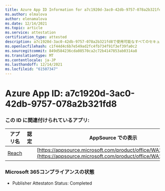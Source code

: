 ```yaml
---
title: Azure App ID Information for a7c1920d-3ac0-42db-9757-078a2b321fd8
ms.author: elmalova
author: elenamalova
ms.date: 12/14/2021
ms.topic: article
ms.service: attestation
certification_type: attested
description: a7c1920d-3ac0-42db-9757-078a2b321fd8で使用可能なすべてのセキュリティおよびコンプライアンス情報。
ms.openlocfilehash: c1f44d4c6b7e549ad2fc4fb734f91f3ef39fa0c2
ms.sourcegitcommit: 849d584236cda08570ca2c72b4147853ab0314a8
ms.translationtype: MT
ms.contentlocale: ja-JP
ms.lasthandoff: 12/14/2021
ms.locfileid: "61507347"
---
```

# <a name="azure-app-id-a7c1920d-3ac0-42db-9757-078a2b321fd8"></a>Azure App ID: a7c1920d-3ac0-42db-9757-078a2b321fd8


### <a name="apps-associated-with-this-id"></a>この ID に関連付けられているアプリ:
| **アプリ名** | **認定** | **AppSource での表示** |
|--------------|---------------|-----------------------|
| [Reach](https://docs.microsoft.com/microsoft-365-app-certification/forward/WA200002045) |  | [https://appsource.microsoft.com/product/office/WA200002045](https://appsource.microsoft.com/product/office/WA200002045) |

### <a name="microsoft-365-app-compliance-status"></a>Microsoft 365コンプライアンスの状態
- Publisher Attestaton Status: Completed
